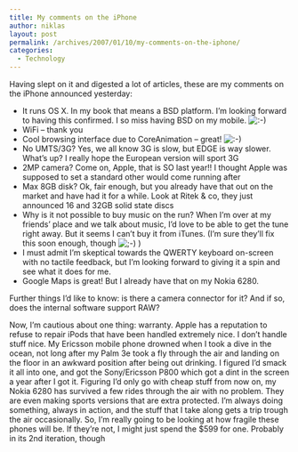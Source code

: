 ```yaml
---
title: My comments on the iPhone
author: niklas
layout: post
permalink: /archives/2007/01/10/my-comments-on-the-iphone/
categories:
  - Technology
---
```

Having slept on it and digested a lot of articles, these are my comments on the iPhone announced yesterday:

- It runs OS X. In my book that means a BSD platform. I&#8217;m looking forward to having this confirmed. I so miss having BSD on my mobile. <img src='http://blog.saers.com/wp-includes/images/smilies/icon_smile.gif' alt=':-)' class='wp-smiley' />  
- WiFi &#8211; thank you  
- Cool browsing interface due to CoreAnimation &#8211; great! <img src='http://blog.saers.com/wp-includes/images/smilies/icon_smile.gif' alt=':-)' class='wp-smiley' />  
- No UMTS/3G? Yes, we all know 3G is slow, but EDGE is way slower. What&#8217;s up? I really hope the European version will sport 3G  
- 2MP camera? Come on, Apple, that is SO last year!! I thought Apple was supposed to set a standard other would come running after  
- Max 8GB disk? Ok, fair enough, but you already have that out on the market and have had it for a while. Look at Ritek & co, they just announced 16 and 32GB solid state discs  
- Why is it not possible to buy music on the run? When I&#8217;m over at my friends&#8217; place and we talk about music, I&#8217;d love to be able to get the tune right away. But it seems I can&#8217;t buy it from iTunes. (I&#8217;m sure they&#8217;ll fix this soon enough, though <img src='http://blog.saers.com/wp-includes/images/smilies/icon_wink.gif' alt=';-)' class='wp-smiley' /> )  
- I must admit I&#8217;m skeptical towards the QWERTY keyboard on-screen with no tactile feedback, but I&#8217;m looking forward to giving it a spin and see what it does for me.  
- Google Maps is great! But I already have that on my Nokia 6280.

Further things I&#8217;d like to know: is there a camera connector for it? And if so, does the internal software support RAW?

Now, I&#8217;m cautious about one thing: warranty. Apple has a reputation to refuse to repair iPods that have been handled extremely nice. I don&#8217;t handle stuff nice. My Ericsson mobile phone drowned when I took a dive in the ocean, not long after my Palm 3e took a fly through the air and landing on the floor in an awkward position after being out drinking. I figured I&#8217;d smack it all into one, and got the Sony/Ericsson P800 which got a dint in the screen a year after I got it. Figuring I&#8217;d only go with cheap stuff from now on, my Nokia 6280 has survived a few rides through the air with no problem. They are even making sports versions that are extra protected. I&#8217;m always doing something, always in action, and the stuff that I take along gets a trip trough the air occasionally. So, I&#8217;m really going to be looking at how fragile these phones will be. If they&#8217;re not, I might just spend the $599 for one. Probably in its 2nd iteration, though